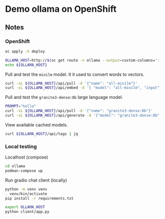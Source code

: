 # Demo ollama on OpenShift

## Notes

### OpenShift

```sh
oc apply -k deploy

OLLAMA_HOST=http://$(oc get route -n ollama --output=custom-columns=':.spec.host' --no-headers)
echo ${OLLAMA_HOST}
```

Pull and test the `minilm` model. It it used to convert words to vectors.

```sh
curl -sL ${OLLAMA_HOST}/api/pull -d '{"name": "all-minilm"}'
curl -sL ${OLLAMA_HOST}/api/embed -d '{ "model": "all-minilm", "input": "hello" }'
```

Pull and test the `granite3-dense:8b` large language model.

```sh
PROMPT="hello"
curl -sL ${OLLAMA_HOST}/api/pull -d '{"name": "granite3-dense:8b"}'
curl -sL ${OLLAMA_HOST}/api/generate -d '{"model": "granite3-dense:8b", "prompt": "'${PROMPT}'", "stream": false }' | jq .response
```

View available cached models.

```sh
curl ${OLLAMA_HOST}/api/tags | jq
```

### Local testing

Localhost (compose)

```sh
cd ollama
podman-compose up
```

Run gradio chat client (locally)

```sh
python -m venv venv
. venv/bin/activate
pip install -r requirements.txt

export OLLAMA_HOST
python client/app.py
```
